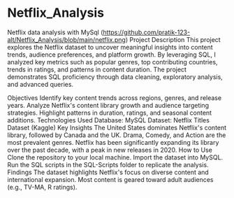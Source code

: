 # Netflix_Analysis
Netflix data analysis with MySql
(https://github.com/pratik-123-alt/Netflix_Analysis/blob/main/netflix.png)
Project Description
This project explores the Netflix dataset to uncover meaningful insights into content trends, audience preferences, and platform growth. By leveraging SQL, I analyzed key metrics such as popular genres, top contributing countries, trends in ratings, and patterns in content duration. The project demonstrates SQL proficiency through data cleaning, exploratory analysis, and advanced queries.

Objectives
Identify key content trends across regions, genres, and release years.
Analyze Netflix's content library growth and audience targeting strategies.
Highlight patterns in duration, ratings, and seasonal content additions.
Technologies Used
Database: MySQL
Dataset: Netflix Titles Dataset (Kaggle)
Key Insights
The United States dominates Netflix's content library, followed by Canada and the UK.
Drama, Comedy, and Action are the most prevalent genres.
Netflix has been significantly expanding its library over the past decade, with a peak in new releases in 2020.
How to Use
Clone the repository to your local machine.
Import the dataset into MySQL.
Run the SQL scripts in the SQL-Scripts folder to replicate the analysis.
Findings
The dataset highlights Netflix's focus on diverse content and international expansion.
Most content is geared toward adult audiences (e.g., TV-MA, R ratings).
